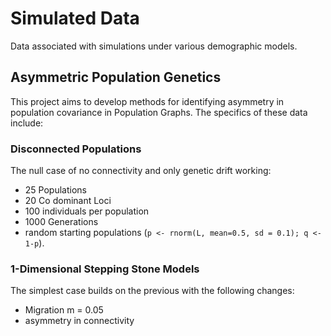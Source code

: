 # Simulated Data

Data associated with simulations under various demographic models.



## Asymmetric Population Genetics

This project aims to develop methods for identifying asymmetry in population covariance in Population Graphs. The specifics of these data include:

### Disconnected Populations

The null case of no connectivity and only genetic drift working:  

  - 25 Populations
  - 20 Co dominant Loci
  - 100 individuals per population
  - 1000 Generations
  - random starting populations (`p <- rnorm(L, mean=0.5, sd = 0.1); q <- 1-p`).


### 1-Dimensional Stepping Stone Models

The simplest case builds on the previous with the following changes:  

  - Migration m = 0.05
  - asymmetry in connectivity

